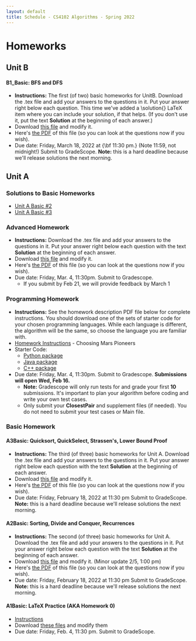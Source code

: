 ```yaml
---
layout: default
title: Schedule - CS4102 Algorithms - Spring 2022 
---
```


# Homeworks

## Unit B

#### B1_Basic: BFS and DFS

* **Instructions:** The first (of two) basic homeworks for UnitB. Download the .tex file and add your answers to the questions in it. Put your answer right below each question. This time we've added a \solution{} LaTeX item where you can include your solution, if that helps. (If you don't use it, put the text **Solution** at the beginning of each answer.)
* Download [this file](../unitb/basic/latex/cs4102_b-basic1.tex) and modify it.
* Here's [the PDF](../unitb/basic/latex/cs4102_b-basic1.pdf) of this file (so you can look at the questions now if you wish).
* Due date: Friday, March 18, 2022 at {\bf 11:30 pm.} (Note 11:59, not midnight!)  Submit to GradeScope. **Note:** this is a hard deadline because we'll release solutions the next morning.


## Unit A

### Solutions to Basic Homeworks

* [Unit A Basic #2](../unita/basic/cs4102_a-basic2_solutions.pdf)
* [Unit A Basic #3](../unita/basic/cs4102_a-basic3-solutions.pdf)

### Advanced Homework

* **Instructions:** Download the .tex file and add your answers to the questions in it. Put your answer right below each question with the text **Solution** at the beginning of each answer.  
* Download [this file](../unita/advanced/cs4102_a-advanced.tex) and modify it. 
* Here's [the PDF](../unita/advanced/cs4102_a-advanced.pdf) of this file (so you can look at the questions now if you wish).
* Due date: Friday, Mar. 4, 11:30pm.  Submit to Gradescope.
     * If you submit by Feb 21, we will provide feedback by March 1 

### Programming Homework

* **Instructions:**  See the homework description PDF file below for complete instructions.  You should download one of the sets of starter code for your chosen programming languages.  While each language is different, the algorithm will be the same, so choose the language you are familiar with.
* [Homework Instructions](../unita/programming/cs4102_a-programming.pdf) - Choosing Mars Pioneers
* Starter Code:
    * [Python package](../unita/programming/python.zip)
    * [Java package](../unita/programming/java.zip)
    * [C++ package](../unita/programming/cpp.zip)
* Due date: Friday, Mar. 4, 11:30pm.  Submit to Gradescope.  **Submissions will open Wed, Feb 16.**
    * **Note:** Gradescope will only run tests for and grade your first **10** submissions.  It's important to plan your algorithm before coding and write your own test cases.
    * Only submit your **ClosestPair** and supplement files (if needed).  You do not need to submit your test cases or Main file.
### Basic Homework

#### A3Basic: Quicksort, QuickSelect, Strassen's, Lower Bound Proof

* **Instructions:** The third (of three) basic homeworks for Unit A. Download the .tex file and add your answers to the questions in it. Put your answer right below each question with the text **Solution** at the beginning of each answer.  
* Download [this file](../unita/basic/latex/cs4102_a-basic3.tex) and modify it. 
* Here's [the PDF](../unita/basic/latex/cs4102_a-basic3.pdf) of this file (so you can look at the questions now if you wish).
* Due date: Friday, February 18, 2022 at 11:30 pm  Submit to GradeScope. **Note:** this is a hard deadline because we'll release solutions the next morning.

#### A2Basic: Sorting, Divide and Conquer, Recurrences

* **Instructions:** The second (of three) basic homeworks for Unit A. Download the .tex file and add your answers to the questions in it. Put your answer right below each question with the text **Solution** at the beginning of each answer.  
* Download [this file](../unita/basic/latex/cs4102_a-basic2.tex) and modify it. (Minor update 2/5, 1:00 pm)
* Here's [the PDF](../unita/basic/latex/cs4102_a-basic2.pdf) of this file (so you can look at the questions now if you wish).
* Due date: Friday, February 18, 2022 at 11:30 pm  Submit to GradeScope. **Note:** this is a hard deadline because we'll release solutions the next morning.

#### A1Basic: LaTeX Practice (AKA Homework 0)

* [Instructions](../unita/basic/latex/cs4102_A1basic.pdf)
* Download [these files](../unita/basic/latex/cs4102_A1basic.zip) and modify them
* Due date: Friday, Feb. 4, 11:30 pm.  Submit to GradeScope.

